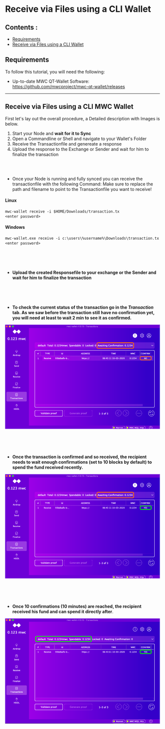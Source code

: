 # Receive via Files using a CLI Wallet  


## Contents : 
  * [Requirements](#requirements)
  * [Receive via Files using a CLI Wallet](#Receive-via-Files-using-a-CLI-Wallet)
  
## Requirements
To follow this tutorial, you will need the following:
- Up-to-date MWC QT-Wallet Software: https://github.com/mwcproject/mwc-qt-wallet/releases


------

## Receive via Files using a CLI MWC Wallet

 
 First let's lay out the overall procedure, a Detailed description with Images is below.
 
 1) Start your Node and **wait for it to Sync**
 2) Open a Commandline or Shell and navigate to your Wallet's Folder
 3) Receive the Transactionfile and genereate a response 
 4) Upload the response to the Exchange or Sender and wait for him to finalize the transaction

 
  
  <br />
  <br /> 
  
  - Once your Node is running and fully synced you can receive the transactionfile with the following Command: 
 Make sure to replace the path and filename to point to the Transactionfile you want to receive!
	
	  
   #### Linux

	mwc-wallet receive -i $HOME/Downloads/transaction.tx
	<enter password>

 
 #### Windows
 
	mwc-wallet.exe receive -i c:\users\%username%\Downloads\transaction.tx
	<enter password>

  
  <br />
  <br /> 
  <br /> 
  
  - **Upload the created Responsefile to your exchange or the Sender and wait for him to finalize the transaction**
  <br />
  <br /> 
  <br /> 

- **To check the current status of the transaction go in the _Transaction_ tab. As we saw before the transaction still have no confirmation yet, you will need at least to wait 2 min to see it as confirmed.**

![unconfirmed](/static/img/gui10.png "Unconfirmed")

  <br />
  <br /> 
  <br />


- **Once the transaction is confirmed and so received, the recipient needs to wait enough confirmations (set to 10 blocks by default) to spend the fund received recently.**   

![confirmed](/static/img/gui11.png "awaiting confirmations")

  <br />
  <br /> 
  <br />


- **Once 10 confirmations (10 minutes) are reached, the recipient received his fund and can spend it directly after**.   

![+10confirmation](/static/img/gui12.png "+10 confirmations")



